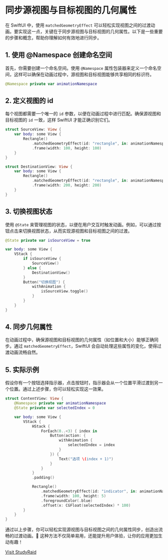 ﻿# 同步源视图与目标视图的几何属性

在 SwiftUI 中，使用 `matchedGeometryEffect` 可以轻松实现视图之间的过渡动画。要实现这一点，关键在于同步源视图与目标视图的几何属性。以下是一些重要的步骤和概念，帮助你理解如何有效地进行同步。

## 1. 使用 @Namespace 创建命名空间

首先，你需要创建一个命名空间。使用 `@Namespace` 属性包装器来定义一个命名空间，这样可以确保在动画过程中，源视图和目标视图能够共享相同的标识符。

```swift
@Namespace private var animationNamespace
```

## 2. 定义视图的 id

每个视图都需要一个唯一的 `id` 参数，以便在动画过程中进行匹配。确保源视图和目标视图的 `id` 一致，这样 SwiftUI 才能正确识别它们。

```swift
struct SourceView: View {
    var body: some View {
        Rectangle()
            .matchedGeometryEffect(id: "rectangle", in: animationNamespace)
            .frame(width: 100, height: 100)
    }
}

struct DestinationView: View {
    var body: some View {
        Rectangle()
            .matchedGeometryEffect(id: "rectangle", in: animationNamespace)
            .frame(width: 200, height: 200)
    }
}
```

## 3. 切换视图状态

使用 `@State` 来管理视图的状态，以便在用户交互时触发动画。例如，可以通过按钮点击来切换视图状态，从而实现源视图和目标视图之间的过渡。

```swift
@State private var isSourceView = true

var body: some View {
    VStack {
        if isSourceView {
            SourceView()
        } else {
            DestinationView()
        }
        Button("切换视图") {
            withAnimation {
                isSourceView.toggle()
            }
        }
    }
}
```

## 4. 同步几何属性

在动画过程中，确保源视图和目标视图的几何属性（如位置和大小）能够正确同步。通过 `matchedGeometryEffect`，SwiftUI 会自动处理这些属性的变化，使得过渡动画流畅自然。

## 5. 实际示例

假设你有一个按钮选择指示器，点击按钮时，指示器会从一个位置平滑过渡到另一个位置。通过上述步骤，你可以轻松实现这一效果。

```swift
struct ContentView: View {
    @Namespace private var animationNamespace
    @State private var selectedIndex = 0

    var body: some View {
        VStack {
            HStack {
                ForEach(0..<3) { index in
                    Button(action: {
                        withAnimation {
                            selectedIndex = index
                        }
                    }) {
                        Text("选项 \(index + 1)")
                    }
                }
            }
            .padding()

            Rectangle()
                .matchedGeometryEffect(id: "indicator", in: animationNamespace)
                .frame(width: 100, height: 5)
                .foregroundColor(.blue)
                .offset(x: CGFloat(selectedIndex) * 100)
        }
    }
}
```

通过以上步骤，你可以轻松实现源视图与目标视图之间的几何属性同步，创造出流畅的过渡动画。🎉 这种方法不仅简单易用，还能提升用户体验，让你的应用更加生动有趣！

[Visit StudyRaid](https://app.studyraid.com/en/read/30594/1318626/5zcm5q2l5rqq6keg5zu5lio55uu5qch6keg5zu55qe5yeg5l2v5bge5ocn)
